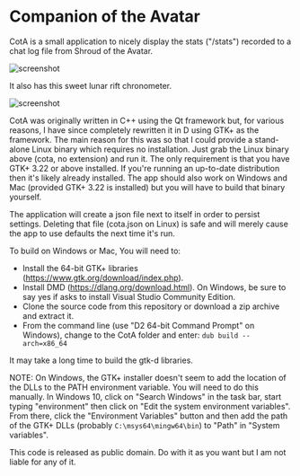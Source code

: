 # Companion of the Avatar
CotA is a small application to nicely display the stats ("/stats") recorded to a chat log file from Shroud of the Avatar. 

![screenshot](http://a4.pbase.com/o10/09/605909/1/164136608.HlZbUjYn.Screenshotfrom20171123164324.png)

It also has this sweet lunar rift chronometer.

![screenshot](http://a4.pbase.com/o10/09/605909/1/166622004.JBLHOjc8.Screenshotfrom20171124194648.png)

CotA was originally written in C++ using the Qt framework but, for various reasons, I have since completely rewritten it in D using GTK+ as the framework. The main reason for this was so that I could provide a stand-alone Linux binary which requires no installation. Just grab the Linux binary above (cota, no extension) and run it. The only requirement is that you have GTK+ 3.22 or above installed. If you're running an up-to-date distribution then it's likely already installed. The app should also work on Windows and Mac (provided GTK+ 3.22 is installed) but you will have to build that binary yourself.

The application will create a json file next to itself in order to persist settings. Deleting that file (cota.json on Linux) is safe and will merely cause the app to use defaults the next time it's run.

To build on Windows or Mac, You will need to:
* Install the 64-bit GTK+ libraries (https://www.gtk.org/download/index.php).
* Install DMD (https://dlang.org/download.html). On Windows, be sure to say yes if asks to install Visual Studio Community Edition.
* Clone the source code from this repository or download a zip archive and extract it.
* From the command line (use "D2 64-bit Command Prompt" on Windows), change to the CotA folder and enter: ```dub build --arch=x86_64```

It may take a long time to build the gtk-d libraries.

NOTE: On Windows, the GTK+ installer doesn't seem to add the location of the DLLs to the PATH environment variable. You will need to do this manually. In Windows 10, click on "Search Windows" in the task bar, start typing "environment" then click on "Edit the system environment variables". From there, click the "Environment Variables" button and then add the path of the GTK+ DLLs (probably ```C:\msys64\mingw64\bin```) to "Path" in "System variables". 
&nbsp;

This code is released as public domain. Do with it as you want but I am not liable for any of it.
